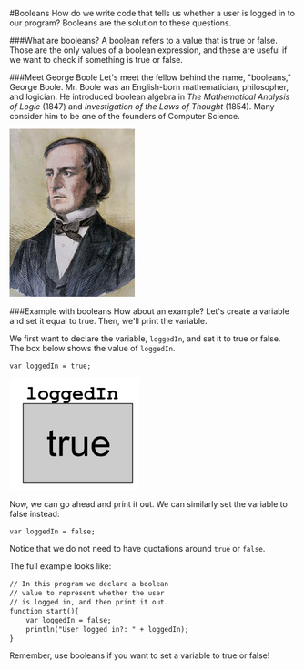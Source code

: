#Booleans
How do we write code that tells us whether a user is logged in to our program? Booleans are the solution to these questions. 

###What are booleans?
A boolean refers to a value that is true or false. Those are the only values of a boolean expression, and these are useful if we want to check if something is true or false.

###Meet George Boole
Let's meet the fellow behind the name, "booleans," George Boole. Mr. Boole was an English-born mathematician, philosopher, and logician. He introduced boolean algebra in *The Mathematical Analysis of Logic* (1847) and *Investigation of the Laws of Thought* (1854). Many consider him to be one of the founders of Computer Science.

![George Boole](../static/javaScript/javascript_boole.jpg "George Boole")

###Example with booleans
How about an example? Let's create a variable and set it equal to true. Then, we'll print the variable. 

We first want to declare the variable, ```loggedIn```, and set it to true or false. The box below shows the value of ```loggedIn```. 

```
var loggedIn = true;
```
![CodeHS](../static/javaScript/javascript_boolean_loggedin.png "CodeHS")

Now, we can go ahead and print it out. We can similarly set the variable to false instead:
```
var loggedIn = false;
```
Notice that we do not need to have quotations around ```true``` or ```false```.

The full example looks like: 
```
// In this program we declare a boolean
// value to represent whether the user
// is logged in, and then print it out.
function start(){
	var loggedIn = false;
	println("User logged in?: " + loggedIn);
}
```
Remember, use booleans if you want to set a variable to true or false!


